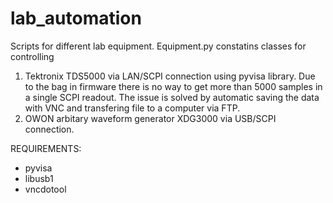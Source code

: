 # lab_automation
Scripts for different lab equipment.
Equipment.py constatins classes for controlling
1. Tektronix TDS5000 via LAN/SCPI connection using pyvisa library. 
Due to the bag in firmware there is no way to get more than 5000 samples in a single SCPI readout.
The issue is solved by automatic saving the data with VNC and transfering file to a computer via FTP.
2. OWON arbitary waveform generator XDG3000 via USB/SCPI connection.  

REQUIREMENTS:
- pyvisa
- libusb1
- vncdotool
